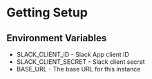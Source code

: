 # Getting Setup
## Environment Variables
* SLACK_CLIENT_ID - Slack App client ID
* SLACK_CLIENT_SECRET - Slack client secret
* BASE_URL - The base URL for this instance